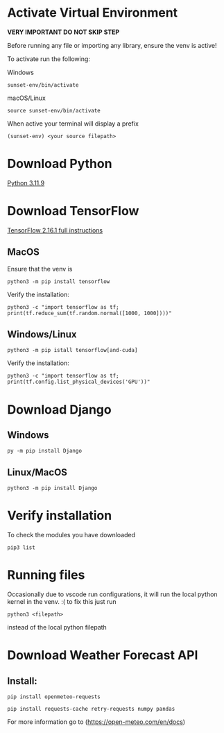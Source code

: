 # Activate Virtual Environment 
**VERY IMPORTANT DO NOT SKIP STEP**

Before running any file or importing any library, ensure the venv is active!

To activate run the following:

Windows

`sunset-env/bin/activate`

macOS/Linux

`source sunset-env/bin/activate`

When active your terminal will display a prefix

`(sunset-env) <your source filepath>`

# Download Python
[Python 3.11.9](https://www.python.org/downloads/release/python-3119/)

# **Download TensorFlow**

[TensorFlow 2.16.1 full instructions](https://www.tensorflow.org/install/pip#linux)

## MacOS

Ensure that the venv is 

`python3 -m pip install tensorflow`

Verify the installation:

`python3 -c "import tensorflow as tf; print(tf.reduce_sum(tf.random.normal([1000, 1000])))"`


## Windows/Linux

`python3 -m pip istall tensorflow[and-cuda]`

Verify the installation:

`python3 -c "import tensorflow as tf; print(tf.config.list_physical_devices('GPU'))"`


# Download Django

## Windows 

`py -m pip install Django`

## Linux/MacOS

`python3 -m pip install Django`

# Verify installation 

To check the modules you have downloaded

`pip3 list`

# Running files 

Occasionally due to vscode run configurations, it will run the local python kernel in the venv. :( to fix this just run 

`python3 <filepath>`

instead of the local python filepath

# Download Weather Forecast API

## Install:

`pip install openmeteo-requests`

`pip install requests-cache retry-requests numpy pandas`

For more information go to (https://open-meteo.com/en/docs)

